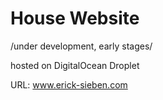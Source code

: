 # House Website

/under development, early stages/

hosted on DigitalOcean Droplet

URL: www.erick-sieben.com
